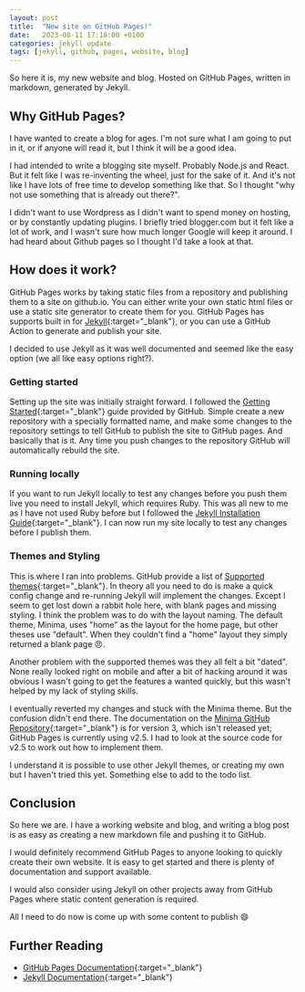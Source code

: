 ```yaml
---
layout: post
title:  "New site on GitHub Pages!"
date:   2023-08-11 17:18:00 +0100
categories: jekyll update
tags: [jekyll, github, pages, website, blog]
---
```


So here it is, my new website and blog.  Hosted on GitHub Pages, written in markdown, generated by Jekyll.
<!--more-->

## Why GitHub Pages?

I have wanted to create a blog for ages.  I'm not sure what I am going to put in it, or if anyone will read it, but I think it will be a good idea.

I had intended to write a blogging site myself.  Probably Node.js and React.  But it felt like I was re-inventing the wheel, just for the sake of it.  And it's not like I have lots of free time to develop something like that.  So I thought "why not use something that is already out there?".

I didn't want to use Wordpress as I didn't want to spend money on hosting, or by constantly updating plugins.  I briefly tried blogger.com but it felt like a lot of work, and I wasn't sure how much longer Google will keep it around.  I had heard about Github pages so I thought I'd take a look at that.

## How does it work?

GitHub Pages works by taking static files from a repository and publishing them to a site on github.io.  You can either write your own static html files or use a static site generator to create them for you.  GitHub Pages has supports built in for [Jekyll](https://jekyllrb.com/){:target="_blank"}, or you can use a GitHub Action to generate and publish your site.

I decided to use Jekyll as it was well documented and seemed like the easy option (we all like easy options right?).

### Getting started

Setting up the site was initially straight forward.  I followed the [Getting Started](https://docs.github.com/en/pages/getting-started-with-github-pages/creating-a-github-pages-site){:target="_blank"} guide provided by GitHub.  Simple create a new repository with a specially formatted name, and make some changes to the repository settings to tell GitHub to publish the site to GitHub pages.  And basically that is it.  Any time you push changes to the repository GitHub will automatically rebuild the site.

### Running locally

If you want to run Jekyll locally to test any changes before you push them live you need to install Jekyll, which requires Ruby.  This was all new to me as I have not used Ruby before but I followed the [Jekyll Installation Guide](https://jekyllrb.com/docs/installation/){:target="_blank"}.  I can now run my site locally to test any changes before I publish them.

### Themes and Styling

This is where I ran into problems.  GitHub provide a list of [Supported themes](https://pages.github.com/themes/){:target="_blank"}.  In theory all you need to do is make a quick config change and re-running Jekyll will implement the changes.  Except I seem to get lost down a rabbit hole here, with blank pages and missing styling.  I think the problem was to do with the layout naming.  The default theme, Minima, uses "home" as the layout for the home page, but other theses use "default".  When they couldn't find a "home" layout they simply returned a blank page :angry:.  

Another problem with the supported themes was they all felt a bit "dated".  None really looked right on mobile and after a bit of hacking around it was obvious I wasn't going to get the features a wanted quickly, but this wasn't helped by my lack of styling skills.

I eventually reverted my changes and stuck with the Minima theme.  But the confusion didn't end there. The documentation on the [Minima GitHub Repository](https://github.com/jekyll/minima){:target="_blank"} is for version 3, which isn't released yet; GitHub Pages is currently using v2.5.  I had to look at the source code for v2.5 to work out how to implement them.

I understand it is possible to use other Jekyll themes, or creating my own but I haven't tried this yet.  Something else to add to the todo list.

## Conclusion

So here we are. I have a working website and blog, and writing a blog post is as easy as creating a new markdown file and pushing it to GitHub.

I would definitely recommend GitHub Pages to anyone looking to quickly create their own website.  It is easy to get started and there is plenty of documentation and support available.  

I would also consider using Jekyll on other projects away from GitHub Pages where static content generation is required.

All I need to do now is come up with some content to publish :smile:

## Further Reading
- [GitHub Pages Documentation](https://docs.github.com/pages){:target="_blank"}
- [Jekyll Documentation](https://jekyllrb.com/docs/){:target="_blank"}